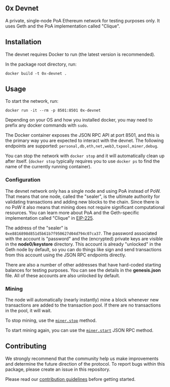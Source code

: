 ## 0x Devnet

A private, single-node PoA Ethereum network for testing purposes only. It uses
Geth and the PoA implementation called "Clique".

## Installation

The devnet requires Docker to run (the latest version is recommended).

In the package root directory, run:

```
docker build -t 0x-devnet .
```

## Usage

To start the network, run:

```
docker run -it --rm -p 8501:8501 0x-devnet
```

Depending on your OS and how you installed docker, you may need to prefix any
docker commands with `sudo`.

The Docker container exposes the JSON RPC API at port 8501, and this is the
primary way you are expected to interact with the devnet. The following
endpoints are supported: `personal,db,eth,net,web3,txpool,miner,debug`.

You can stop the network with `docker stop` and it will automatically clean up
after itself. (`docker stop` typically requires you to use `docker ps` to find
the name of the currently running container).

### Configuration

The devnet network only has a single node and using PoA instead of PoW. That
means that one node, called the "sealer", is the ultimate authority for
validating transactions and adding new blocks to the chain. Since there is no
PoW it also means that mining does not require significant computational
resources. You can learn more about PoA and the Geth-specific implementation
called "Clique" in [EIP-225](https://github.com/ethereum/EIPs/issues/225).

The address of the "sealer" is `0xe8816898d851d5b61b7f950627d04d794c07ca37`. The
password associated with the account is "password" and the (encrypted) private
keys are visible in the **node0/keystore** directory. This account is already
"unlocked" in the Geth node by default, so you can do things like sign and send
transactions from this account using the JSON RPC endpoints directly.

There are also a number of other addresses that have hard-coded starting
balances for testing purposes. You can see the details in the **genesis.json**
file. All of these accounts are also unlocked by default.

### Mining

The node will automatically (nearly instantly) mine a block whenever new
transactions are added to the transaction pool. If there are no transactions in
the pool, it will wait.

To stop mining, use the
[`miner.stop`](https://github.com/ethereum/go-ethereum/wiki/Management-APIs#miner_stop)
method.

To start mining again, you can use the
[`miner.start`](https://github.com/ethereum/go-ethereum/wiki/Management-APIs#miner_start)
JSON RPC method.

## Contributing

We strongly recommend that the community help us make improvements and determine
the future direction of the protocol. To report bugs within this package, please
create an issue in this repository.

Please read our [contribution guidelines](../../CONTRIBUTING.md) before getting
started.
